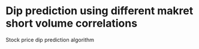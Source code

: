 # Dip prediction using different makret short volume correlations
 Stock price dip prediction algorithm
